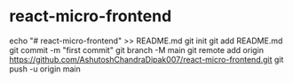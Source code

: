 # react-micro-frontend


echo "# react-micro-frontend" >> README.md
git init
git add README.md
git commit -m "first commit"
git branch -M main
git remote add origin https://github.com/AshutoshChandraDipak007/react-micro-frontend.git
git push -u origin main